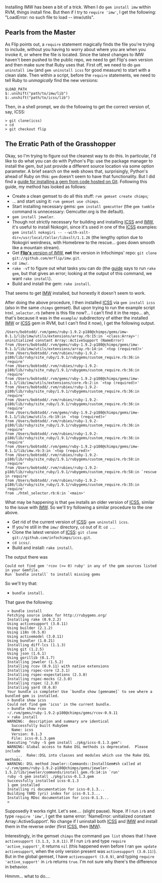 Installing IMW has been a bit of a trick.  When I do `gem install imw` within RVM, things install fine.  But then if I try to `require 'imw'`, I get the following: "LoadError: no such file to load -- imw/utils".

Pearls from the Master
----------------------

As Flip points out, a `require` statement magically finds the file you're trying to include, without you having to worry about where you are when you invoke it, or where the file is located.  Since the latest changes to IMW haven't been pushed to the public repo, we need to get Flip's own version and then make sure that Ruby uses that.  First off, we need to do `gem uninstall imw` (and `gem uninstall icss` for good measure) to start with a clean slate.  Then within a script, before the `require` statements, we need to tell Ruby to *unmagically* find the new versions:

    $LOAD_PATH
    $:.unshift("path/to/imw/lib")
    $:.unshift("path/to/icss/lib")

Then, in a shell prompt, we do the following to get the correct version of, say, ICSS:

    > git clone(icss)
    > cd
    > git checkout flip



The Erratic Path of the Grasshopper
-----------------------------------

Okay, so I'm trying to figure out the cleanest way to do this.  In particular, I'd like to do what you can do with Python's Pip: use the package manager to install the gem, but just provide a different source location via some option parameter.  A brief search on the web shows that, surprisingly, Python's ahead of Ruby on this: `gem` doesn't seem to have that functionality.  But I did find a [guide for installing a gem from code hosted on Git][gitgem].  Following this guide, my method has looked as follows:

* Create a clean gemset to do all this stuff: `rvm gemset create chimps`;
* ... and start using it: `rvm gemset use chimps`.
* Start installing necessary gems: `gem install gemcutter` (the `gem tumble` command is unnecessary: Gemcutter.org is the default).
* `gem install jeweler`.
* Though not strictly necessary for building and installing [ICSS][icss] and [IMW][imw], it's useful to install Nokogiri, since it's used in one of the [ICSS][icss] examples: `gem install nokogiri -- --with-xslt-dir=/usr/local/Cellar/libxslt/1.1.26` (the lengthy option due to Nokogiri weirdness, with Homebrew to the rescue... goes down smooth like a mountain stream).
* Get [**Flip's** version of IMW][imw], **not** the version in Infochimps' repo: `git clone git://github.com/mrflip/imw.git`.
* `cd imw/`.
* `rake -vT` to figure out what tasks you can do (the [guide][gitgem] says to run `rake gem`, but that gives an error; looking at the output of this command, we want `rake install`).
* Build and install the gem: `rake install`.

That seems to get [IMW][imw] installed, but honestly it doesn't seem to work.

After doing the above procedure, I then installed [ICSS][icss] via `gem install icss` (also in the same `chimps` gemset).  But upon trying to run the example script `html_selector.rb` (where is this file now?... I can't find it in the repo... ah, that's because it was in the `example/` subdirectory of either the installed [IMW][imw] or [ICSS][icss] gem in RVM, but I can't find it now), I get the following output.

    /Users/bobtodd/.rvm/gems/ruby-1.9.2-p180@chimps/gems/imw-0.1.1/lib/imw/utils/extensions/array.rb:15:in `<class:Array>': uninitialized constant Array::ActiveSupport (NameError)
	from /Users/bobtodd/.rvm/gems/ruby-1.9.2-p180@chimps/gems/imw-0.1.1/lib/imw/utils/extensions/array.rb:14:in `<top (required)>'
	from /Users/bobtodd/.rvm/rubies/ruby-1.9.2-p180/lib/ruby/site_ruby/1.9.1/rubygems/custom_require.rb:36:in `require'
	from /Users/bobtodd/.rvm/rubies/ruby-1.9.2-p180/lib/ruby/site_ruby/1.9.1/rubygems/custom_require.rb:36:in `require'
	from /Users/bobtodd/.rvm/gems/ruby-1.9.2-p180@chimps/gems/imw-0.1.1/lib/imw/utils/extensions/core.rb:2:in `<top (required)>'
	from /Users/bobtodd/.rvm/rubies/ruby-1.9.2-p180/lib/ruby/site_ruby/1.9.1/rubygems/custom_require.rb:36:in `require'
	from /Users/bobtodd/.rvm/rubies/ruby-1.9.2-p180/lib/ruby/site_ruby/1.9.1/rubygems/custom_require.rb:36:in `require'
	from /Users/bobtodd/.rvm/gems/ruby-1.9.2-p180@chimps/gems/imw-0.1.1/lib/imw/utils.rb:19:in `<top (required)>'
	from /Users/bobtodd/.rvm/rubies/ruby-1.9.2-p180/lib/ruby/site_ruby/1.9.1/rubygems/custom_require.rb:36:in `require'
	from /Users/bobtodd/.rvm/rubies/ruby-1.9.2-p180/lib/ruby/site_ruby/1.9.1/rubygems/custom_require.rb:36:in `require'
	from /Users/bobtodd/.rvm/gems/ruby-1.9.2-p180@chimps/gems/imw-0.1.1/lib/imw.rb:3:in `<top (required)>'
	from /Users/bobtodd/.rvm/rubies/ruby-1.9.2-p180/lib/ruby/site_ruby/1.9.1/rubygems/custom_require.rb:58:in `require'
	from /Users/bobtodd/.rvm/rubies/ruby-1.9.2-p180/lib/ruby/site_ruby/1.9.1/rubygems/custom_require.rb:58:in `rescue in require'
	from /Users/bobtodd/.rvm/rubies/ruby-1.9.2-p180/lib/ruby/site_ruby/1.9.1/rubygems/custom_require.rb:35:in `require'
	from ./html_selector.rb:6:in `<main>'

What may be happening is that `gem` installs an older version of [ICSS][icss], similar to the issue with [IMW][imw].  So we'll try following a similar procedure to the one above.

* Get rid of the current version of [ICSS][icss]: `gem uninstall icss`.
* If you're still in the `imw/` directory, `cd` out of it: `cd ..`.
* Clone the latest version of [ICSS][icss]: `git clone git://github.com/infochimps/icss.git`.
* `cd icss/`.
* Build and install: `rake install`.

The output there was

    Could not find gem 'rcov (>= 0) ruby' in any of the gem sources listed in your Gemfile.
    Run `bundle install` to install missing gems

So we'll try that:

* `bundle install`.

That gave the following:

     > bundle install
     Fetching source index for http://rubygems.org/
     Installing rake (0.9.2.2) 
     Using activesupport (3.0.11) 
     Using builder (2.1.2) 
     Using i18n (0.5.0) 
     Using activemodel (3.0.11) 
     Using bundler (1.0.21) 
     Installing diff-lcs (1.1.3) 
     Using git (1.2.5) 
     Using json (1.6.1) 
     Using gorillib (0.1.7) 
     Installing jeweler (1.5.2) 
     Installing rcov (0.9.11) with native extensions 
     Installing rspec-core (2.3.1) 
     Installing rspec-expectations (2.3.0) 
     Installing rspec-mocks (2.3.0) 
     Installing rspec (2.3.0) 
     Installing yard (0.6.8) 
     Your bundle is complete! Use `bundle show [gemname]` to see where a bundled gem is installed.
     > bundle show icss
     Could not find gem 'icss' in the current bundle.
     > bundle show rcov
     ~/.rvm/gems/ruby-1.9.2-p180@chimps/gems/rcov-0.9.11
     > rake install
     WARNING:  description and summary are identical
       Successfully built RubyGem
       Name: icss
       Version: 0.1.3
       File: icss-0.1.3.gem
     Executing "ruby -S gem install ./pkg/icss-0.1.3.gem":
     WARNING: Global access to Rake DSL methods is deprecated.  Please include
         ...  Rake::DSL into classes and modules which use the Rake DSL methods.
     WARNING: DSL method Jeweler::Commands::InstallGem#sh called at ~/.rvm/gems/ruby-1.9.2-p180@chimps/gems/jeweler-1.5.2/lib/jeweler/commands/install_gem.rb:14:in `run'
     ruby -S gem install ./pkg/icss-0.1.3.gem
     Successfully installed icss-0.1.3
     1 gem installed
     Installing ri documentation for icss-0.1.3...
     Building YARD (yri) index for icss-0.1.3...
     Installing RDoc documentation for icss-0.1.3...
     > 

Supposedly it works right.  Let's see.... (slight pause).  Nope.  If I run `irb` and type `require 'imw'`, I get the same error: 'NameError: unitialized constant Array::ActiveSupport'.  No change if I uninstall both [ICSS][icss] and [IMW][imw] and install them in the reverse order (first [ICSS][icss], then [IMW][imw]).

Interestingly, in the gemset `chimps` the command `gem list` shows that I have `activesupport (3.1.3, 3.0.11)`.  If I run `irb` and type `require 'active_support'`, it returns `nil` (this happened even before I ran `gem update activesupport`, when the only version present was `activesupport (3.0.11)`).  But in the global gemset, I have `activesupport (3.0.9)`, and typing `require 'active_support'` in `irb` returns `true`.  I'm not sure why there's the difference in behavior.

Hmmm... what to do....

[gitgem]: http://ruby.about.com/od/advancedruby/a/gitgem.htm "Installing Gems from Git"
[imw]: https://github.com/mrflip/imw "Infinite Monkeywrench"
[icss]: https://github.com/infochimps/icss.git "Infochimps Stupid Schema"